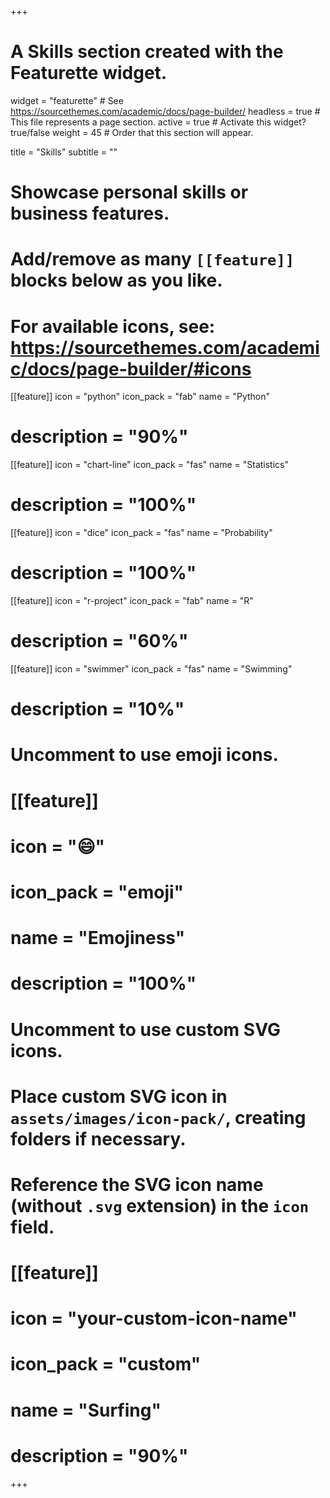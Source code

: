 +++
# A Skills section created with the Featurette widget.
widget = "featurette"  # See https://sourcethemes.com/academic/docs/page-builder/
headless = true  # This file represents a page section.
active = true  # Activate this widget? true/false
weight = 45  # Order that this section will appear.

title = "Skills"
subtitle = ""

# Showcase personal skills or business features.
# 
# Add/remove as many `[[feature]]` blocks below as you like.
# 
# For available icons, see: https://sourcethemes.com/academic/docs/page-builder/#icons

[[feature]]
  icon = "python"
  icon_pack = "fab"
  name = "Python"
#  description = "90%"
  
[[feature]]
  icon = "chart-line"
  icon_pack = "fas"
  name = "Statistics"
#  description = "100%"  

[[feature]]
  icon = "dice"
  icon_pack = "fas"
  name = "Probability"
#  description = "100%"  

[[feature]]
  icon = "r-project"
  icon_pack = "fab"
  name = "R"
#  description = "60%"
  
[[feature]]
  icon = "swimmer"
  icon_pack = "fas"
  name = "Swimming"
#  description = "10%"

# Uncomment to use emoji icons.
# [[feature]]
#  icon = ":smile:"
#  icon_pack = "emoji"
#  name = "Emojiness"
#  description = "100%"  

# Uncomment to use custom SVG icons.
# Place custom SVG icon in `assets/images/icon-pack/`, creating folders if necessary.
# Reference the SVG icon name (without `.svg` extension) in the `icon` field.
# [[feature]]
#  icon = "your-custom-icon-name"
#  icon_pack = "custom"
#  name = "Surfing"
#  description = "90%"

+++
